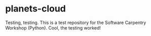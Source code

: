 # planets-cloud

Testing, testing.
This is a test repository for the Software Carpentry Workshop (Python).
Cool, the testing worked!
